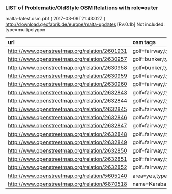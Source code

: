  
### LIST of Problematic/OldStyle OSM Relations with role=outer 
malta-latest.osm.pbf ( 2017-03-09T21:43:02Z ) http://download.geofabrik.de/europe/malta-updates [Rv:0.1b]
Not included: type=multipolygon 
 
|  url                                      |  osm tags  
| :---------------------------------------  | :---------------------------
| http://www.openstreetmap.org/relation/2601931 | golf=fairway,type=multipolygon,
| http://www.openstreetmap.org/relation/2630957 | golf=bunker,type=multipolygon,
| http://www.openstreetmap.org/relation/2630958 | golf=bunker,type=multipolygon,
| http://www.openstreetmap.org/relation/2630959 | golf=fairway,type=multipolygon,
| http://www.openstreetmap.org/relation/2630960 | golf=fairway,type=multipolygon,
| http://www.openstreetmap.org/relation/2632843 | golf=fairway,type=multipolygon,
| http://www.openstreetmap.org/relation/2632844 | golf=fairway,type=multipolygon,
| http://www.openstreetmap.org/relation/2632845 | golf=fairway,type=multipolygon,
| http://www.openstreetmap.org/relation/2632846 | golf=fairway,type=multipolygon,
| http://www.openstreetmap.org/relation/2632847 | golf=fairway,type=multipolygon,
| http://www.openstreetmap.org/relation/2632848 | golf=fairway,type=multipolygon,
| http://www.openstreetmap.org/relation/2632849 | golf=fairway,type=multipolygon,
| http://www.openstreetmap.org/relation/2632850 | golf=fairway,type=multipolygon,
| http://www.openstreetmap.org/relation/2632851 | golf=fairway,type=multipolygon,
| http://www.openstreetmap.org/relation/2632852 | golf=fairway,type=multipolygon,
| http://www.openstreetmap.org/relation/5605140 | area=yes,type=multipolygon,
| http://www.openstreetmap.org/relation/6870518 | name=Karaba,type=multipolygon,
 
